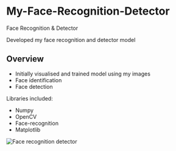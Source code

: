 # My-Face-Recognition-Detector
Face Recognition &amp; Detector

Developed my face recognition and detector model

## Overview 
- Initially visualised and trained model using my images 
- Face identification 
- Face detection

Libraries included:
- Numpy
- OpenCV
- Face-recognition
- Matplotlib

![Face recognition   detector](https://user-images.githubusercontent.com/86897066/128860185-8d8e93c4-0918-4a20-a198-fb2864252b7f.png)

